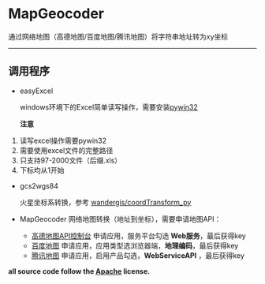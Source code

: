 # MapGeocoder
通过网络地图（高德地图/百度地图/腾讯地图）将字符串地址转为xy坐标

---
## 调用程序
- easyExcel

	windows环境下的Excel简单读写操作，需要安装[pywin32][0]

    **注意**
 1. 读写excel操作需要pywin32
 2. 需要使用excel文件的完整路径
 3. 只支持97-2000文件（后缀.xls）
 4. 下标均从1开始

- gcs2wgs84

    火星坐标系转换，参考 [wandergis/coordTransform_py][1]

- MapGeocoder
    网络地图转换（地址到坐标），需要申请地图API：
    + [高德地图API控制台][2]
      申请应用，服务平台勾选 **Web服务**，最后获得key
    + [百度地图][3]
      申请应用，应用类型选浏览器端，**地理编码**，最后获得key
    + [腾讯地图][4]
      申请应用，启用产品勾选，**WebServiceAPI** ，最后获得key

**all source code follow the [Apache][5] license.**

[0]: https://github.com/mhammond/pywin32/releases/tag/b227
[1]: https://github.com/wandergis/coordTransform_py
[2]: https://console.amap.com/dev/key/app
[3]: http://lbsyun.baidu.com/apiconsole/key#/home
[4]: https://lbs.qq.com/dev/console/application/mine
[5]: https://zh.wikipedia.org/wiki/Apache%E8%AE%B8%E5%8F%AF%E8%AF%81 